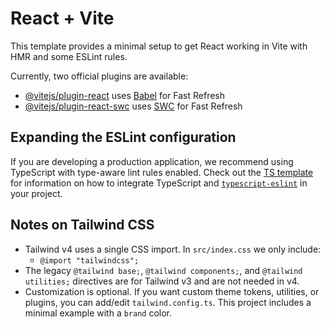 # React + Vite

This template provides a minimal setup to get React working in Vite with HMR and some ESLint rules.

Currently, two official plugins are available:

- [@vitejs/plugin-react](https://github.com/vitejs/vite-plugin-react/blob/main/packages/plugin-react) uses [Babel](https://babeljs.io/) for Fast Refresh
- [@vitejs/plugin-react-swc](https://github.com/vitejs/vite-plugin-react/blob/main/packages/plugin-react-swc) uses [SWC](https://swc.rs/) for Fast Refresh

## Expanding the ESLint configuration

If you are developing a production application, we recommend using TypeScript with type-aware lint rules enabled. Check out the [TS template](https://github.com/vitejs/vite/tree/main/packages/create-vite/template-react-ts) for information on how to integrate TypeScript and [`typescript-eslint`](https://typescript-eslint.io) in your project.

## Notes on Tailwind CSS

- Tailwind v4 uses a single CSS import. In `src/index.css` we only include:
	- `@import "tailwindcss";`
- The legacy `@tailwind base;`, `@tailwind components;`, and `@tailwind utilities;` directives are for Tailwind v3 and are not needed in v4.
- Customization is optional. If you want custom theme tokens, utilities, or plugins, you can add/edit `tailwind.config.ts`. This project includes a minimal example with a `brand` color.
